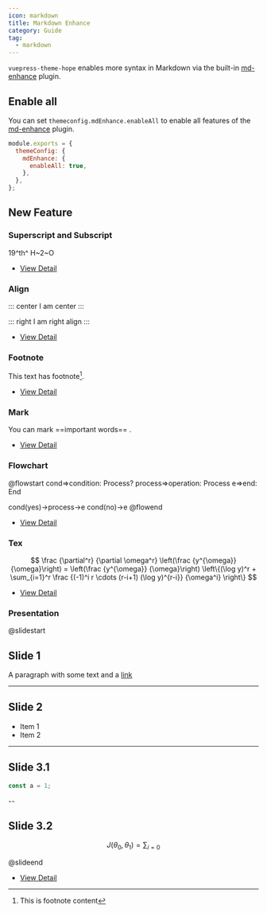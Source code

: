 ```yaml
---
icon: markdown
title: Markdown Enhance
category: Guide
tag:
  - markdown
---
```



`vuepress-theme-hope` enables more syntax in Markdown via the built-in [md-enhance](https://vuepress-md-enhance.mrhope.site) plugin.

## Enable all

You can set `themeconfig.mdEnhance.enableAll` to enable all features of the [md-enhance](https://vuepress-md-enhance.mrhope.site) plugin.

```js {3-5}
module.exports = {
  themeConfig: {
    mdEnhance: {
      enableAll: true,
    },
  },
};
```

## New Feature

### Superscript and Subscript

19^th^ H~2~O

- [View Detail](https://vuepress-theme.mrhope.site/guide/feature/markdown/sup-sub/)

### Align

::: center
I am center
:::

::: right
I am right align
:::

- [View Detail](https://vuepress-theme.mrhope.site/guide/feature/markdown/align/)

### Footnote

This text has footnote[^first].

[^first]: This is footnote content

- [View Detail](https://vuepress-theme.mrhope.site/guide/feature/markdown/footnote/)

### Mark

You can mark ==important words== .

- [View Detail](https://vuepress-theme.mrhope.site/guide/feature/markdown/mark/)

### Flowchart

@flowstart
cond=>condition: Process?
process=>operation: Process
e=>end: End

cond(yes)->process->e
cond(no)->e
@flowend

- [View Detail](https://vuepress-theme.mrhope.site/guide/feature/markdown/flowchart/)

### Tex

$$
\frac {\partial^r} {\partial \omega^r} \left(\frac {y^{\omega}} {\omega}\right)
= \left(\frac {y^{\omega}} {\omega}\right) \left\{(\log y)^r + \sum_{i=1}^r \frac {(-1)^i r \cdots (r-i+1) (\log y)^{r-i}} {\omega^i} \right\}
$$

- [View Detail](https://vuepress-theme.mrhope.site/guide/feature/markdown/tex/)

### Presentation

@slidestart

## Slide 1

A paragraph with some text and a [link](https://mrhope.site)

---

## Slide 2

- Item 1
- Item 2

---

## Slide 3.1

```js
const a = 1;
```

--

## Slide 3.2

$$
J(\theta_0,\theta_1) = \sum_{i=0}
$$

@slideend

- [View Detail]((https://vuepress-theme.mrhope.site/guide/feature/markdown/presentation/))
